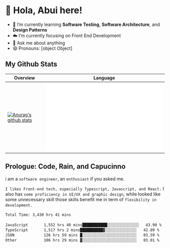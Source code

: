 # 👋 Hola, Abui here!

- 🌱 I’m currently learning **Software Testing**, **Software Architecture**, and **Design Patterns**
- ☁️ I’m currently focusing on Front End Development
- 💬 Ask me about anything
- 😄 Pronouns: [object Object]

## My Github Stats

| Overview | Language |
| --- | --- |
|[![Anurag's github stats](https://github-readme-stats.vercel.app/api?username=abui-am&count_private=true)](https://github.com/anuraghazra/github-readme-stats)|![Language](https://raw.githubusercontent.com/abui-am/stats/c6455f656dfce7acd3951e5ec5b25d72af0b2ee3/generated/languages.svg)|

## Prologue: Code, Rain, and Capucinno
i am a `software engineer`, an `enthusiast` if you asked me. 

`I likes Front-end tech, especially Typescript, Javascript, and React.` I also has `some proficiency in UI/UX and graphic design`, while looked like some unnecessary skill those skills benefit me in term of `flexibility in development.`


<!--START_SECTION:waka-->

```text
Total Time: 3,430 hrs 41 mins

JavaScript       1,552 hrs 40 mins███████████░░░░░░░░░░░░░░   43.90 %
TypeScript       1,517 hrs 2 mins██████████▓░░░░░░░░░░░░░░   42.89 %
JSON             126 hrs 59 mins █░░░░░░░░░░░░░░░░░░░░░░░░   03.59 %
Other            106 hrs 29 mins ▓░░░░░░░░░░░░░░░░░░░░░░░░   03.01 %
```

<!--END_SECTION:waka-->
